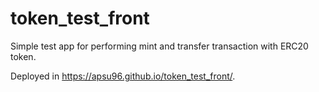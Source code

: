 # token_test_front

Simple test app for performing mint and transfer transaction with ERC20 token.

Deployed in https://apsu96.github.io/token_test_front/.
